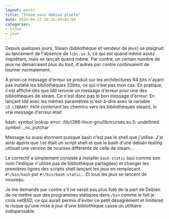 ```yaml
---
layout: posts
title: "Steam sous debian plante"
date: 2014-04-27 20:34:00+02:00
categories:
- linux
- jeux
---
```


Depuis quelques jours, Steam (bibliothèque et vendeur de jeux) se plaignait au lancement de l'absence de `libc.so.6`, ce qui est quand même assez inquiêtant, mais se lançait quand même.
Par contre, un certain nombre de jeux ne démarraient plus du tout, d'autres par contre continuaient de tourner normalement.

A priori ce message d'erreur se produit sur les architectures 64 bits n'ayant pas installé les bibliothèques 32bits, ce qui n'est pas mon cas.
En pratique, il est affiché dès que ldd renvoie un message d'erreur pour une des bibliothèques de steam.
Ce n'est donc pas le bon message d'erreur.
En lançant ldd avec les mêmes paramètres (c'est-à-dire avec la variable `LD_LIBRARY_PATH` contenant les chemins vers les bibliothèques steam), le vrai message d'erreur était

   bash: symbol lookup error: /lib/i386-linux-gnu/libncurses.so.5: undefined symbol: _nc_putchar

Message lui aussi étonnant puisque bash n'est pas le shell que j'utilise.
J'ai ainsi appris que `ldd` était un script shell et que le bash d'une debian testing utilisait une version de ncurses différente de celle de steam...

Le correctif a simplement consisté à installer `bash-static` (qui comme son nom l'indique n'utilise pas de bibliothèque partagées) et changer les premières lignes des scripts shell lançant les jeux en remplaçant `#!/bin/bash` par `#!/bin/bash-static`...
Et tous les jeux se lancent de nouveau.

Je me demande par contre s'il ne serait pas plus futé de la part de Debian de ne mettre que des programmes statiques dans `/bin` comme le fait je crois netBSD, ce qui aurait permis d'éviter ce petit désagrément et limiterait le risque qu'une mise à jour d'une bibliothèque casse un utilitaire indispensable.
